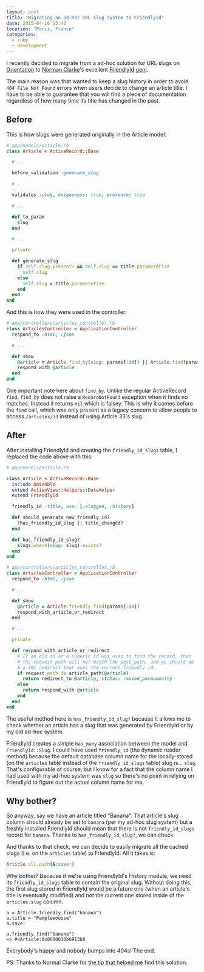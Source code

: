 ```yaml
---
layout: post
title: "Migrating an ad-hoc URL slug system to FriendlyId"
date: 2015-04-16 13:42
location: "Paris, France"
categories:
  - ruby
  - development
---
```


I recently decided to migrate from a ad-hoc solution for URL slugs on [Orientation](https://github.com/orientation/orientation) to [Norman Clarke](https://github.com/norman)'s excellent [FriendlyId gem](https://github.com/norman/friendly_id).

The main reason was that wanted to keep a slug history in order to avoid `404 File Not Found`
errors when users decide to change an article title. I have to be able to guarantee that you will
find a piece of documentation regardless of how many time its title has changed in the past.

## Before

This is how slugs were generated originally in the Article model:

```ruby
# app/models/article.rb
class Article < ActiveRecord::Base

  # ...

  before_validation :generate_slug

  # ...

  validates :slug, uniqueness: true, presence: true

  # ...

  def to_param
    slug
  end

  # ...

  private

  def generate_slug
    if self.slug.present? && self.slug == title.parameterize
      self.slug
    else
      self.slug = title.parameterize
    end
  end
end
```

And this is how they were used in the controller:

```ruby
# app/controllers/articles_controller.rb
class ArticlesController < ApplicationController
  respond_to :html, :json

  # ...

  def show
    @article = Article.find_by(slug: params[:id]) || Article.find(params[:id])
    respond_with @article
  end
end
```

One important note here about `find_by`. Unlike the regular ActiveRecord `find`, `find_by` does not raise a `RecordNotFound` exception when it finds no matches. Instead it returns `nil` which is falsey. This is why it comes before the `find` call, which was only present as a legacy concern to allow people to access `/articles/33` instead of using Article 33's slug.

## After

After installing FriendlyId and creating the `friendly_id_slugs` table, I replaced the code above with this:

```ruby
# app/models/article.rb

class Article < ActiveRecord::Base
  include Dateable
  extend ActionView::Helpers::DateHelper
  extend FriendlyId

  friendly_id :title, use: [:slugged, :history]

  def should_generate_new_friendly_id?
    !has_friendly_id_slug || title_changed?
  end

  def has_friendly_id_slug?
    slugs.where(slug: slug).exists?
  end
end
```

```ruby
# app/controllers/articles_controller.rb
class ArticlesController < ApplicationController
  respond_to :html, :json

  # ...

  def show
    @article = Article.friendly.find(params[:id])
    respond_with_article_or_redirect
  end

  # ...

  private

  def respond_with_article_or_redirect
    # If an old id or a numeric id was used to find the record, then
    # the request path will not match the post_path, and we should do
    # a 301 redirect that uses the current friendly id.
    if request.path != article_path(@article)
      return redirect_to @article, status: :moved_permanently
    else
      return respond_with @article
    end
  end
end
```

The useful method here is `has_friendly_id_slug?` because it allows me to check
whether an article has a slug that was generated by FriendlyId or by my old
ad-hoc system.

FriendlyId creates a simple `has_many` association between the model and `FriendlyId::Slug`. I could have used `friendly_id` (the dynamic reader method) because the default database column name for the locally-stored (on the `articles` table instead of the `friendly_id_slugs` table) slug is... `slug`. That's configurable of course, but I know for a fact that the column name I had used with my ad-hoc system was `slug` so there's no point in relying on FriendlyId to figure out the actual column name for me.

## Why bother?

So anyway, say we have an article titled "Banana". That article's slug column should already be set to `banana` (per my ad-hoc slug system) but a freshly installed FriendlyId should mean that there is not `friendly_id_slugs` record for `banana`. Thanks to `has_friendly_id_slug?`, we can check.

And thanks to that check, we can decide to easily migrate all the cached slugs (i.e. on the `articles` table) to FriendlyId. All it takes is:

```ruby
Article.all.each(&:save!)
```

Why bother? Because if we're using FriendlyId's History module, we need its `friendly_id_slugs` table to contain the original slug. Without doing this, the first slug stored in FriendlyId would be a future one (when an article's title is eventually modified) and not the current one stored inside of the `articles.slug` column.

```
a = Article.friendly.find("banana")
a.title = "Pamplemousse"
a.save!

a.friendly.find("banana")
=> #<Article:0x0000010b6913b8
```

Everybody's happy and nobody bumps into 404s! The end.

PS: Thanks to Normal Clarke for [the tip that helped me](https://twitter.com/compay/status/588696133817520129) find this solution.

